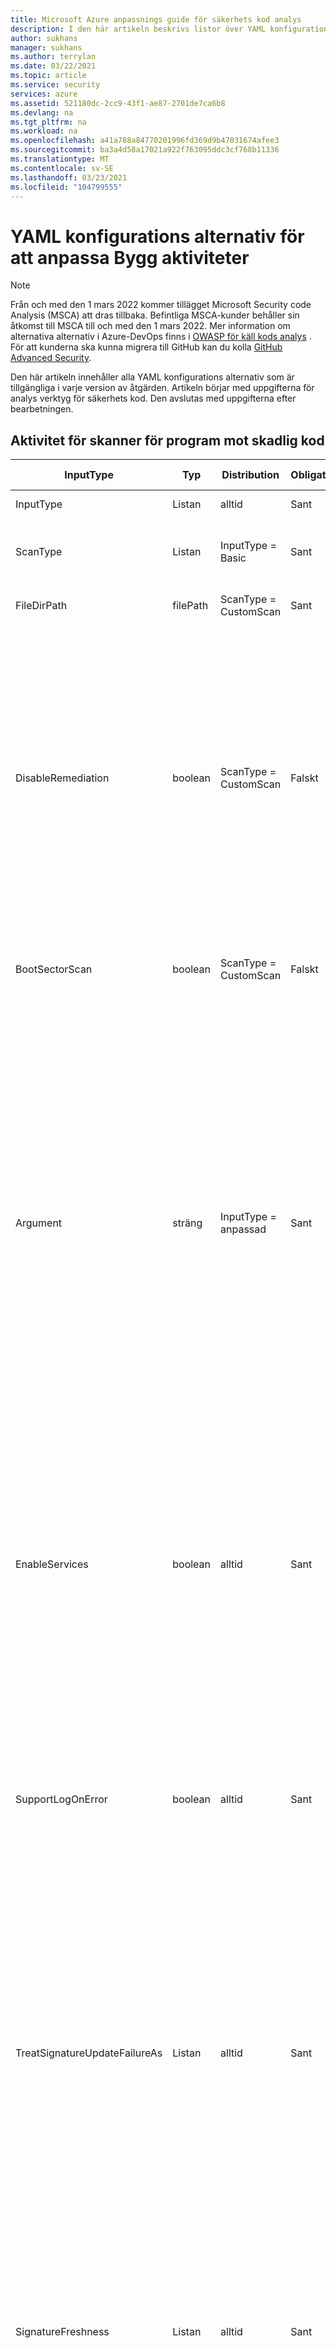 ```yaml
---
title: Microsoft Azure anpassnings guide för säkerhets kod analys
description: I den här artikeln beskrivs listor över YAML konfigurations alternativ för att anpassa alla aktiviteter i tillägget Microsoft Security code Analysis
author: sukhans
manager: sukhans
ms.author: terrylan
ms.date: 03/22/2021
ms.topic: article
ms.service: security
services: azure
ms.assetid: 521180dc-2cc9-43f1-ae87-2701de7ca6b8
ms.devlang: na
ms.tgt_pltfrm: na
ms.workload: na
ms.openlocfilehash: a41a788a84770201996fd369d9b47031674afee3
ms.sourcegitcommit: ba3a4d58a17021a922f763095ddc3cf768b11336
ms.translationtype: MT
ms.contentlocale: sv-SE
ms.lasthandoff: 03/23/2021
ms.locfileid: "104799555"
---
```

# <a name="yaml-configuration-options-to-customize-the-build-tasks"></a>YAML konfigurations alternativ för att anpassa Bygg aktiviteter

> [!Note]
> Från och med den 1 mars 2022 kommer tillägget Microsoft Security code Analysis (MSCA) att dras tillbaka. Befintliga MSCA-kunder behåller sin åtkomst till MSCA till och med den 1 mars 2022. Mer information om alternativa alternativ i Azure-DevOps finns i [OWASP för käll kods analys](https://owasp.org/www-community/Source_Code_Analysis_Tools) . För att kunderna ska kunna migrera till GitHub kan du kolla [GitHub Advanced Security](https://docs.github.com/github/getting-started-with-github/about-github-advanced-security).

Den här artikeln innehåller alla YAML konfigurations alternativ som är tillgängliga i varje version av åtgärden. Artikeln börjar med uppgifterna för analys verktyg för säkerhets kod. Den avslutas med uppgifterna efter bearbetningen.

## <a name="anti-malware-scanner-task"></a>Aktivitet för skanner för program mot skadlig kod

| **InputType**      | **Typ**     | **Distribution**            | **Obligatoriskt** | **Standardvärde**             | **Alternativ (för List rutor)**                                   | **Beskrivning**                                                                                                                                                                                                                                                                                                                            |
|------------|---------------|-----------------------|----------|---------------------------|----------------------------------------------------------------------------|------------------------------------------------------------------------------------------------------------------------------------------------------------------------------------------------------------------------------------------------|
| InputType | Listan | alltid | Sant | Grundläggande | Grundläggande, anpassad | 
| ScanType | Listan | InputType = Basic | Sant | CustomScan | CustomScan, FullSystemScan, QuickScan, YourConfiguredScan | Genomsöknings typen som ska användas för genomsökning mot skadlig kod.
| FileDirPath | filePath | ScanType = CustomScan | Sant | $ (Build. StagingDirectory) |  | Anger filen eller katalogen som ska genomsökas.
| DisableRemediation | boolean | ScanType = CustomScan | Falskt | true |  | Vid markering: 1) ignoreras fil undantag. 2) arkivfiler genomsöks. 3) åtgärder tillämpas inte efter identifiering. 4) händelse logg poster skrivs inte efter identifiering. 5) identifieringar från den anpassade genomsökningen visas inte i användar gränssnittet. 6) konsolens utdata visar listan över identifieringar från den anpassade genomsökningen.
| BootSectorScan | boolean | ScanType = CustomScan | Falskt | falskt |  | Om det här alternativet är markerat aktive ras genomsökning av start sektorn.
| Argument | sträng | InputType = anpassad | Sant | -Scan-ScanType 3-DisableRemediation-File $ (build. StagingDirectory) |  | Kommando rads argumenten där argumentet for-File är en absolut sökväg eller en relativ sökväg till $ (build. StagingDirectory) som är fördefinierad på din build-agent. Obs: om du inte anger något argument för-filen som det sista argumentet, används $ (build. StagingDirectory) som standard. Du kan också ange egna argument som tillåts av MpCmdRun.exes verktyget.<br/><br/>Om du vill ha mer information om kommando rads argumenten för det här verktyget anger du <strong>-h</strong> eller <strong>-?</strong> i fältet argument och kör Bygg uppgiften.
| EnableServices | boolean | alltid | Sant | falskt |  | Om det här alternativet markeras kommer det att försöka aktivera de tjänster som krävs för Windows Update om de är inaktiverade.<br/>**Obs!** kontrol lera att grup principen inte inaktiverar tjänsterna och att det konto som den här versionen körs under har administratörs behörighet.
| SupportLogOnError | boolean | alltid | Sant | falskt |  | Om det här alternativet markeras samlar det in de stödfiler som ska diagnostiseras när ett fel har uppstått. Det här kan ta flera minuter.<br/>**Obs!** kontrol lera att det konto som den här versionen körs under har administratörs behörighet.
| TreatSignatureUpdateFailureAs | Listan | alltid | Sant | Varning | Fel, standard, varning | Den logg nivå som används om signaturen inte kan uppdateras vid körning. När det är inställt på **fel**, Miss lyckas åtgärden för att uppdatera signaturen. Observera att det är vanligt att signaturen uppdateras för att Miss lyckas på värdbaserade Bygg agenter, även om signaturen kan vara relativt aktuell (mindre än tre timmar gammal).
| SignatureFreshness | Listan | alltid | Sant | UpToDate | OneDay, ThreeDays, TwoDays, UpToDate | Den högsta tillåtna åldern för signaturen för program mot skadlig kod. Om signaturen inte kan uppdateras och är äldre än det här värdet, kommer build-uppgiften att betes enligt det valda värdet i fältet **validera signaturernas ålder som** . Obs! Om du väljer **uppdaterad** får signaturerna vara upp till tre timmar gamla.
| TreatStaleSignatureAs | Listan | alltid | Sant | Fel | Fel, standard, varning | Den logg nivå som används om signaturens ålder är äldre än den valda **åldern för signaturen för skadlig kod**. En föråldrad signatur kan behandlas som en **Varning** eller **information** för att fortsätta med genomsökningen av program mot skadlig kod, men detta rekommenderas inte.

## <a name="binskim-task"></a>BinSkim-uppgift

| **InputType**      | **Typ**     | **Distribution**            | **Obligatoriskt** | **Standardvärde**             | **Alternativ (för List rutor)**                                   | **Beskrivning**                                                                                                                                                                                                                                                                                                                            |
|------------|---------------|-----------------------|----------|---------------------------|----------------------------------------------------------------------------|------------------------------------------------------------------------------------------------------------------------------------------------------------------------------------------------------------------------------------------------|
| InputType | Listan | alltid | Sant | Grundläggande | Basic, kommandorad | 
| ogiltiga | sträng | InputType = kommando rad | Sant |  |  | Standard kommando rads argument för BinSkim som ska köras. Sökvägen för utdata kommer att tas bort och ersättas.<br>Om du vill ha mer information om kommando rads argumenten för det här verktyget anger du **Hjälp** i fältet argument och kör åtgärden Skapa.
| Funktion | Listan | InputType = Basic | Sant | stycke | analysera, dumpa, exportConfig, exportRules | 
| AnalyzeTarget | filePath | InputType = grundläggande && funktion = analysera | Sant | $ (Build. ArtifactStagingDirectory) \* . dll;<br>$ (Build. ArtifactStagingDirectory) \* . exe |  | En eller flera specificerare för en fil, ett katalog eller ett filter mönster som matchar en eller flera binärfiler som ska analyseras. ('; '-avgränsad lista)
| AnalyzeSymPath | sträng | InputType = grundläggande && funktion = analysera | Falskt |  |  | Sökväg till symbol filen för målet.
| AnalyzeConfigPath | sträng | InputType = grundläggande && funktion = analysera | Falskt | standard |  | Sökväg till en princip fil som ska användas för att konfigurera analyser. Skicka värdet för standard om du vill använda inbyggda inställningar.
| AnalyzePluginPath | sträng | InputType = grundläggande && funktion = analysera | Falskt |  |  | Sökväg till ett plugin-program som ska anropas mot alla mål i analys uppsättningen.
| AnalyzeRecurse | boolean | InputType = grundläggande && funktion = analysera | Falskt | true |  | Rekursivt i under kataloger när du utvärderar argument för filspecificeraren.
| AnalyzeVerbose | boolean | InputType = grundläggande && funktion = analysera | Falskt | falskt |  | Genererar utförliga utdata. Den resulterande omfattande rapporten är utformad för att tillhandahålla lämpliga bevis för kompatibla scenarier.
| AnalyzeHashes | boolean | InputType = grundläggande && funktion = analysera | Falskt | falskt |  | Output SHA-256-hash av analys mål vid sändning av SARIF-rapporter.
| AnalyzeStatistics | boolean | InputType = grundläggande && funktion = analysera | Falskt | falskt |  | Generera tids inställning och annan statistik för Analysis-sessionen.
| AnalyzeEnvironment | boolean | InputType = grundläggande && funktion = analysera | Falskt | falskt |  | Logg dator miljö information om kör till utdatafilen. Varning! det här alternativet registrerar potentiellt känslig information (till exempel alla miljö variabel värden) till eventuella utgivna loggar.
| ExportRulesOutputType | Listan | InputType = Basic && Function = exportRules | Falskt | SARIF | SARIF, SonarQube | Typ av regel beskrivnings fil som ska matas ut. Detta kommer att tas med i mappen BinSkim logs som publicerats av bygg aktiviteten publicera säkerhets analys loggar.
| DumpTarget | filePath | InputType = Basic && Function = dump | Sant | $ (Build. ArtifactStagingDirectory) |  | En eller flera specificerare för en fil, ett katalog eller ett filter mönster som matchar en eller flera binärfiler som ska analyseras. ('; '-avgränsad lista)
| DumpRecurse | boolean | InputType = Basic && Function = dump | Falskt | true |  | Rekursivt i under kataloger när du utvärderar argument för filspecificeraren.
| DumpVerbose | boolean | InputType = Basic && Function = dump | Falskt | true |  | Genererar utförliga utdata. Den resulterande omfattande rapporten är utformad för att tillhandahålla lämpliga bevis för kompatibla scenarier.
| toolVersion | Listan | alltid | Falskt | Senast | 1.5.0, senaste, LatestPreRelease | Den version av verktyget som ska köras.

## <a name="credential-scanner-task"></a>Uppgift för genomsökning av autentiseringsuppgifter

| **InputType**      | **Typ**     | **Distribution**            | **Obligatoriskt** | **Standardvärde**             | **Alternativ (för List rutor)**                                   | **Beskrivning**                                                                                                                                                                                                                                                                                                                            |
|------------|---------------|-----------------------|----------|---------------------------|----------------------------------------------------------------------------|------------------------------------------------------------------------------------------------------------------------------------------------------------------------------------------------------------------------------------------------|
| outputFormat | Listan | alltid | Falskt | pre | CSV, pre, TSV | Utdataformatet för filen med skanner resultat för autentiseringsuppgifter.
| toolVersion | Listan | alltid | Falskt | Senast | 1.27.7, senaste, LatestPreRelease | Den version av verktyget som ska köras.
| scanFolder | filePath | alltid | Falskt | $ (Build. SourcesDirectory) |  | Mappen i din lagrings plats för att söka efter autentiseringsuppgifter.
| searchersFileType | Listan | alltid | Falskt | Standardvärde | Anpassad, standard, DefaultAndCustom | Alternativ för att hitta Sök efter-filen som används för genomsökning.
| searchersFile | filePath | searchersFileType = = Custom eller searchersFileType = = DefaultAndCustom | Falskt |  |  | Konfigurations filen för den autentiseringsuppgifter som söks igenom vid kontroller som ska köras. Flera värden kan inkluderas och användas genom att tillhandahålla en kommaavgränsad lista med sökvägar till Sök vägarna för autentiseringsuppgifter.
| suppressionsFile | filePath | alltid | Falskt |  |  | Filen med autentiseringsuppgifter för inloggnings läsare förhindrar att den används för att ignorera problem i utgående loggen.
| suppressAsError | boolean | alltid | Falskt | falskt |  | Ignorerade matchningar skrivs ut till utdatafilen [-O]-matchar. [-f] i stället för den förvalda ignorerade utdatafilen [-O]-ignorerad. [-f]. (Standardvärdet är "false")
| verboseOutput | boolean | alltid | Falskt | falskt |  | Utförlig information om utdata.
| batchSize | sträng | alltid | Falskt |  |  | Antalet samtidiga trådar som används för att köra skannrar för autentiseringsuppgifter parallellt. (Standardvärdet är 20)<br/>Värdet måste vara inom intervallet 1-2147483647.
| regexMatchTimeoutInSeconds | sträng | alltid | Falskt |  |  | Hur lång tid i sekunder det tar att försöka utföra en Sök funktion innan kontrollen överges.<br/>Lägger till ``-Co RegexMatchTimeoutInSeconds=<Value>`` på kommando raden.
| fileScanReadBufferSize | sträng | alltid | Falskt |  |  | Buffertstorlek vid läsning av innehåll i byte. (Standardvärdet är 524288)<br/>Lägger till ``-Co FileScanReadBufferSize=<Value>`` på kommando raden.
| maxFileScanReadBytes | sträng | alltid | Falskt |  |  | Maximalt antal byte som ska läsas från en specifik fil under innehålls analysen. (Standardvärdet är 104857600)<br/>Lägger till ``-Co MaxFileScanReadBytes=<Value>`` på kommando raden.

## <a name="roslyn-analyzers-task"></a>Roslyn för analys uppgifter

| **InputType**      | **Typ**     | **Distribution**            | **Obligatoriskt** | **Standardvärde**             | **Alternativ (för List rutor)**                                   | **Beskrivning**                                                                                                                                                                                                                                                                                                                   |
|------------|---------------|-----------------------|----------|---------------------------|----------------------------------------------------------------------------|------------------------------------------------------------------------------------------------------------------------------------------------------------------------------------------------------------------------------------------------|
| userProvideBuildInfo | Listan | alltid | Sant | disk | Auto, msBuildInfo | Alternativen för en användare för att tillhandahålla MSBuild-versionen, MSBuild-arkitekturen och build-kommandorad för Roslyn-analys. Om du väljer **Auto** hämtas build-information från de tidigare **MSBuild**-, **VSBuild**-och/eller **.net Core** -aktiviteterna (för build) i samma pipeline.
| msBuildVersion | Listan | userProvideBuildInfo = = msBuildInfo | Sant | 16,0 | 15,0, 16,0 | MSBuild-versionen.
| msBuildArchitecture | Listan | userProvideBuildInfo = = msBuildInfo | Sant | x86 | DotNetCore, x64, x86 | MSBuild-arkitekturen. OBS! om bygg kommando rads anropet **dotnet.exe build** väljer du alternativet **via .net Core** .
| msBuildCommandline | sträng | userProvideBuildInfo = = msBuildInfo | Sant |  |  | Den fullständiga build-kommandoraden för att kompilera din lösning eller dina projekt.<br/><br/>Obs! kommando raden måste börja med en fullständig sökväg för att **MSBuild.exe** eller **dotnet.exe**.<br/>Kommandot körs med $ (build. SourcesDirectory) som arbets katalog.
| rulesetName | Listan | alltid | Falskt | Rekommenderas | Anpassad, ingen, rekommenderas, krävs | En namngiven ruleset som ska användas.<br/><br/>Om väljs `Ruleset Configured In Your Visual Studio Project File(s)` används den förkonfigurerade ruleset i dina vs-projektfiler. Om väljs `Custom` kan du ange ett anpassat ruleset sökvägar.
| rulesetVersion | Listan | rulesetName = = required eller rulesetName = = rekommenderas | Falskt | Senast | 8,0, 8,1, 8,2, senaste, LatestPreRelease | Versionen av den valda SDL-ruleset.
| customRuleset | sträng | rulesetName = anpassad | Falskt |  |  | En tillgänglig sökväg till en ruleset som ska användas. Relativa sökvägar normaliseras till roten på käll lagrings platsen ( `$(Build.SourcesDirectory)` ).<br/><br/>Om ruleset anger `Rules` med `Actions` inställt på `Error` , kommer build-uppgiften att Miss förfalla. Om du vill använda en ruleset som gör detta kontrollerar du `Continue on error` i build-uppgiftens `Control Options` .
| microsoftAnalyzersVersion | Listan | alltid | Falskt | Senast | 2.9.3, 2.9.4, 2.9.6, senaste, LatestPreRelease | Den version av [Microsoft. CodeAnalysis. FxCopAnalyzers](https://www.nuget.org/packages/Microsoft.CodeAnalysis.FxCopAnalyzers) -paketet som ska köras.
| suppressionFileForCompilerWarnings | filePath | alltid | Falskt |  |  | En undertrycks fil för att utelämna varningar från C# och VB-kompilatorn.<br/><br/>En oformaterad textfil med varje varnings-ID som anges i en separat rad.<br/>För kompilator varningar anger du bara den numeriska delen av varnings identifieraren. Till exempel 1018 ignorerar CS1018 och CA1501 kommer att förhindra CA1501.<br/><br/>En relativ fil Sök väg kommer att läggas till i roten för käll lagrings platsen ( `$(Build.SourcesDirectory)` ).

## <a name="tslint-task"></a>TSLint-uppgift

| **InputType**      | **Typ**     | **Distribution**            | **Obligatoriskt** | **Standardvärde**             | **Alternativ (för List rutor)**                                   | **Beskrivning**                                                                                                                                                                                                                                                                                                                            |
|------------|---------------|-----------------------|----------|---------------------------|----------------------------------------------------------------------------|------------------------------------------------------------------------------------------------------------------------------------------------------------------------------------------------------------------------------------------------|
| RuleLibrary | Listan | alltid | Sant | tslint | anpassad, Microsoft, tslint | Alla resultat inkluderar de regler som har levererats med den valda versionen av TSLint (**endast bas**).<br/><br/>**Endast bas-** Endast regler som har levererats med TSLint.<br/><br/>**Ta med Microsoft-regler –** Laddar ned [tslint-Microsoft-contrib](https://github.com/Microsoft/tslint-microsoft-contrib) och innehåller dess regler som ska vara tillgängliga för användning i tslint-körningen. Om du väljer det här alternativet döljs `Type Checking` kryss rutan, eftersom den krävs av Microsofts regler och kommer att användas automatiskt. Dessutom `Microsoft Contribution Version` visas fältet igen, så att en version av `tslint-microsoft-contrib` från [NPM](https://www.npmjs.com/package/tslint-microsoft-contrib) kan väljas.<br/><br/>**Inkludera anpassade regler-** `Rules Directory` Visar fältet som tar emot en tillgänglig sökväg till en katalog med TSLint-regler som ska vara tillgängliga för användning i TSLint-körningen.<br/><br/>**Obs:** Standardvärdet har ändrats till tslint, så många användare har problem med att konfigurera Microsoft ruleset. För en speciell versions konfiguration kan du läsa [tslint-Microsoft-contrib på GitHub](https://github.com/microsoft/tslint-microsoft-contrib).
| RulesDirectory | sträng | RuleLibrary = = anpassad | Sant |  |  | En tillgänglig katalog som innehåller ytterligare TSLint-regler som ska vara tillgängliga för användning i TSLint-körningen.
| Ruleset | Listan | RuleLibrary! = Microsoft | Sant | tsrecommended | anpassad, tslatest, tsrecommended | Definierar de regler som ska köras mot TypeScript-filer.<br/><br/>**[tslint: senaste](https://github.com/palantir/tslint/blob/master/src/configs/latest.ts)  -** Utökar `tslint:recommended` och uppdateras kontinuerligt för att inkludera konfiguration för de senaste reglerna i varje TSLint-version. Om du använder den här konfigurationen kan du införa bryta ändringar över mindre versioner eftersom nya regler har Aktiver ATS, vilket orsakar en rad fel i koden. När TSLint når en högre versions ojämnhet `tslint:recommended` uppdateras den så att den blir identisk med `tslint:latest` .<br/><br/>**[tslint: rekommenderas](https://github.com/palantir/tslint/blob/master/src/configs/recommended.ts)  -** En stabil, någorlunda påstridigt uppsättning regler som TSLint uppmuntrar till allmän TypeScript-programmering. Den här konfigurationen följer `semver` , så den kommer *inte* att ha några större ändringar i mindre eller korrigerings versioner.
| RulesetMicrosoft | Listan | RuleLibrary = = Microsoft | Sant | mssdlrequired | anpassad, msrecommended, mssdlrecommended, mssdlrequired, tslatest, tsrecommended | Definierar de regler som ska köras mot TypeScript-filer.<br/><br/>**[Microsoft: sdl – krävs](https://github.com/Microsoft/tslint-microsoft-contrib/wiki/TSLint-and-the-Microsoft-Security-Development-Lifecycle)  -** Kör alla tillgängliga kontroller som tillhandahålls av tslint och tslint-Microsoft-contrib-regler som uppfyller de *nödvändiga* [sdl-principerna (Security Development Lifecycle)](https://www.microsoft.com/sdl/) .<br/><br/>**[Microsoft: sdl – rekommenderas](https://github.com/Microsoft/tslint-microsoft-contrib/wiki/TSLint-and-the-Microsoft-Security-Development-Lifecycle)  -** Kör alla tillgängliga kontroller som tillhandahålls av tslint och tslint-Microsoft-contrib-regler som uppfyller de *nödvändiga och rekommenderade* [sdl-principerna (Security Development Lifecycle)](https://www.microsoft.com/sdl/) .<br/><br/>**Microsoft: rekommenderat** Alla kontroller som rekommenderas av skapare av tslint-Microsoft-contrib-regler. Detta omfattar säkerhets-och icke-säkerhetskontroller.<br/><br/>**[tslint: senaste](https://github.com/palantir/tslint/blob/master/src/configs/latest.ts)  -** Utökar `tslint:recommended` och uppdateras kontinuerligt för att inkludera konfiguration för de senaste reglerna i varje TSLint-version. Om du använder den här konfigurationen kan du införa bryta ändringar över mindre versioner eftersom nya regler har Aktiver ATS, vilket orsakar en rad fel i koden. När TSLint når en högre versions ojämnhet `tslint:recommended` uppdateras den så att den blir identisk med `tslint:latest` .<br/><br/>**[tslint: rekommenderas](https://github.com/palantir/tslint/blob/master/src/configs/recommended.ts)  -** En stabil, någorlunda påstridigt uppsättning regler som TSLint uppmuntrar till allmän TypeScript-programmering. Den här konfigurationen följer `semver` , så den kommer *inte* att ha några större ändringar i mindre eller korrigerings versioner.
| RulesetFile | sträng | Ruleset = = Custom eller RulesetMicrosoft = = Custom | Sant |  |  | En [konfigurations fil](https://palantir.github.io/tslint/usage/cli/) som anger vilka regler som ska köras.<br/><br/>Sökvägen till konfigurationen kommer att läggas till som sökväg för [anpassade regler](https://palantir.github.io/tslint/develop/custom-rules/).
| FileSelectionType | Listan | alltid | Sant | fileGlob | fileGlob, projectFile | 
| Filer | sträng | FileSelectionType = = fileGlob | Sant | **\*. TS |  | En fil- [BLOB](https://www.npmjs.com/package/glob) som avgör vilken eller vilka filer som ska bearbetas. Sökvägar är i förhållande till `Build.SourcesDirectory` värdet.<br/><br/>Microsofts bidrags bibliotek kräver att en projekt fil används. Om du använder Microsofts bidrags bibliotek med `File Glob Pattern` alternativet genereras en projekt fil åt dig.
| ECMAScriptVersion | Listan | FileSelectionType = = fileGlob && RuleLibrary = = Microsoft | Sant | ES3 | ES2015, ES2016, ES2017, ES3, ES5, ES6, ESNext | Mål versionen av ECMAScript som har kon figurer ATS med TypeScript-kompilatorn. När du använder en projekt fil är det här compilerOptions. Target-fältet för din TypeScript-tsconfig.jsi filen.
| Project | sträng | FileSelectionType = = projectFile | Sant |  |  | Sökväg till en [tsconfig.jspå](http://www.typescriptlang.org/docs/handbook/tsconfig-json.html) en fil som anger typescript-filer för att köra TSLint på. Sökvägar är i förhållande till `Build.SourcesDirectory` värdet.
| TypeCheck | boolean | RuleLibrary! = Microsoft && FileSelectionType = = projectFile | Falskt | true |  | Aktiverar text kontrollen när du kör regler för att köra regler.
| ExcludeFiles | sträng | alltid | Falskt |  |  | En [BLOB](https://www.npmjs.com/package/glob) som anger filer som ska uteslutas från en luddfri. Sökvägar är i förhållande till `Build.SourcesDirectory` värdet. Flera värden kan anges avgränsade med semikolon.
| OutputFormat | Listan | alltid | Sant | json | checkstyle, codeFrame, filesList, JSON, MSBuild, PMD, Prose, stilfull, verbose, VSO | Den [formatering](https://palantir.github.io/tslint/formatters/) som ska användas för att generera utdata. Observera att JSON-formatet är kompatibelt med post analys.
| NodeMemory | sträng | alltid | Falskt |  |  | En explicit mängd minne i MB att allokera till nod för att köra TSLint. Exempel: 8000<br/><br/>Mappar till `--max_old_space=<value>` CLI-alternativet för Node, som är en `v8 option` .
| ToolVersion | Listan | RuleLibrary! = Microsoft | Sant | senaste | 4.0.0, 4.0.1, 4.0.2, 4.1.0, 4.1.1, 4.2.0, 4.3.0, 4.3.1, 4.4.0, 4.4.1, 4.4.2, 4.5.0, 4.5.1, 5.0.0, 5.1.0, 5.2.0, 5.3.0, 5.3.2, 5.4.0, 5.4.1, 5.4.2, 5.4.3, 5.5.0, senaste | Den [version](https://github.com/palantir/tslint/releases) av TSLint som ska hämtas och köras.
| TypeScriptVersion | Listan | alltid | Sant | senaste | 0.8.0, 0.8.1, 0.8.2, 0.8.3, 0.9.0, 0.9.1 till och, 0.9.5, 0.9.7, 1.0.0, 1.0.1, 1.3.0, 1.4.1, 1.5.3, 1.6.2, 1.7.3, 1.7.5, 1.8.0, 1.8.10, 1.8.2, 1.8.5, 1.8.6, 1.8.7, 1.8.9, 1.9.0, 2.0.0, 2.0.10, 2.0.2, 2.0.3, 2.0.6, 2.0.7, 2.0.8, 2.0.9, 2.1.4, 2.2.1, anpassad och senaste | Den version av [typescript](https://www.npmjs.com/package/typescript) som ska hämtas och användas.<br/>**Obs:** Detta måste vara samma version av TypeScript som används för att kompilera koden.
| TypeScriptVersionCustom | sträng | TypeScriptVersion = = anpassad | Sant | senaste |  | Den version av [typescript](https://www.npmjs.com/package/typescript) som ska hämtas och användas.<br/>**Obs:** Detta måste vara samma version av TypeScript som används för att kompilera koden.
| MicrosoftContribVersion | Listan | RuleLibrary = = Microsoft |  | senaste | 4.0.0, 4.0.1, 5.0.0, 5.0.1, senaste | Versionen av [tslint-Microsoft-contrib](https://www.npmjs.com/package/tslint-microsoft-contrib) (sdl-regler) som ska hämtas och användas.</br>**Obs:** Versionen av [tslint](https://www.npmjs.com/package/tslint) väljs som är kompatibel med den version som valts för tslint-Microsoft-contrib. Uppdateringar av tslint-Microsoft-contrib kommer att kopplas till den här bygg aktiviteten tills en test period kan utföras.

## <a name="publish-security-analysis-logs-task"></a>Aktiviteten publicera säkerhets analys loggar

| **InputType**      | **Typ**     | **Distribution**            | **Obligatoriskt** | **Standardvärde**             | **Alternativ (för List rutor)**                                   | **Beskrivning**                                                                                                                                                                                                                                                                                                                            |
|------------|---------------|-----------------------|----------|---------------------------|----------------------------------------------------------------------------|------------------------------------------------------------------------------------------------------------------------------------------------------------------------------------------------------------------------------------------------|
| ArtifactName | sträng | alltid | Sant | CodeAnalysisLogs |  | Namnet på artefakten som ska skapas.
| ArtifactType | Listan | alltid | Sant | Container | Behållare, fil Sök väg | Typ av artefakt som ska skapas.
| TargetPath | sträng | ArtifactType = sökväg | Falskt | \\my\share \$ (build. DefinitionName)<br>\$(Build. BuildNumber) |  | Fil resursen dit filerna ska kopieras
| AllTools | boolean | alltid | Sant | true |  | Publicera resultat som skapats av alla säkra utvecklings verktyg skapa uppgifter.
| Skadlig kod | boolean | AllTools = falskt | Sant | true |  | Publicera resultat som skapats av bygg aktiviteter för program mot skadlig kod.
| BinSkim | boolean | AllTools = falskt | Sant | true |  | Publicera resultat som genererats av BinSkim build-uppgifter.
| CredScan | boolean | AllTools = falskt | Sant | true |  | Publicera resultat som skapats av sökverktyg för att skapa autentiseringsuppgifter.
| RoslynAnalyzers | boolean | AllTools = falskt | Sant | falskt |  | Publicera resultat som genererats av Roslyn-analysers Bygg uppgifter.
| TSLint | boolean | AllTools = falskt | Sant | true |  | Publicera resultat som genererats av TSLint build-uppgifter. Observera att endast TSLint-loggar i JSON-format stöds för-rapporter. Om du har valt ett annat format kan du uppdatera din TSLint build-åtgärd enligt detta.
| ToolLogsNotFoundAction | listan | alltid | Sant | Standard | Fel, ingen, standard, varning | Den åtgärd som ska vidtas när loggar för ett valt verktyg (eller ett verktyg om alla verktyg är markerat) inte hittas, vilket innebär att verktyget inte kördes.<br/><br/>**Sätt**<br/>**Ingen:** Meddelandet skrivs till utförliga utdata endast genom att ställa in variabeln VSTS **. debug** till **True**.<br/>**Standard:** (standard) skriver ett standard meddelande om att inga loggar hittades för verktyget.<br/>**Varning:** Skriver ett gult varnings meddelande om att inga loggar hittades för verktyget, som visas på sidan Skapa sammanfattning som en varning.<br/>**Fel:** Skriver ett rött fel meddelande och genererar ett undantag och bryter versionen. Använd det här alternativet för att se till att de verktyg som har körts är säkra med alternativen för enskilda verktyg.

## <a name="security-report-task"></a>Säkerhets rapports aktivitet

| **InputType**      | **Typ**     | **Distribution**            | **Obligatoriskt** | **Standardvärde**             | **Alternativ (för List rutor)**                                   | **Beskrivning**                                                                                                                                                                                                                                                                                                                            |
|------------|---------------|-----------------------|----------|---------------------------|----------------------------------------------------------------------------|------------------------------------------------------------------------------------------------------------------------------------------------------------------------------------------------------------------------------------------------|
| VstsConsole | boolean | alltid | Falskt | true |  | Skriv resultat till pipeline-konsolen.
| TsvFile | boolean | alltid | Falskt | true |  | Generera en TSV-fil (Tabbavgränsade värden) med en rad per hittade resultat och tabbar åtskiljer information för resultatet.
| HtmlFile | boolean | alltid | Falskt | true |  | Generera en HTML-rapport fil.
| AllTools | boolean | alltid | Sant | falskt |  | Rapportera resultat som genererats av alla säkra utvecklings verktyg skapa uppgifter.
| BinSkim | boolean | AllTools = falskt | Sant | falskt |  | Rapportera resultat som genererats av BinSkim Bygg-aktiviteter.
| BinSkimBreakOn | Listan | AllTools = true eller BinSkim = True | Sant | Fel | Fel, WarningAbove | Resultat nivån som ska rapporteras.
| CredScan | boolean | AllTools = falskt | Sant | falskt |  | Rapportera resultat som genererats av en referens till skannerns Bygg aktiviteter.
| RoslynAnalyzers | boolean | AllTools = falskt | Sant | falskt |  | Rapport resultat som genererats av Roslyn Analyzer-byggen.
| RoslynAnalyzersBreakOn | Listan | AllTools = true eller RoslynAnalyzers = True | Sant | Fel | Fel, WarningAbove | Resultat nivån som ska rapporteras.
| TSLint | boolean | AllTools = falskt | Sant | falskt |  | Rapportera resultat som genererats av TSLint Bygg-aktiviteter. Observera att endast TSLint-loggar i JSON-format stöds för-rapporter. Om du har valt ett annat format kan du uppdatera din TSLint build-åtgärd enligt detta.
| TSLintBreakOn | Listan | AllTools = true eller TSLint = True | Sant | Fel | Fel, WarningAbove | Resultat nivån som ska rapporteras.
| ToolLogsNotFoundAction | listan | alltid | Sant | Standard | Fel, ingen, standard, varning | Den åtgärd som ska vidtas när loggar för ett valt verktyg (eller ett verktyg om alla verktyg är markerat) inte hittas, vilket innebär att verktyget inte kördes.<br/><br/>**Sätt**<br/>**Ingen:** Meddelandet skrivs till utförliga utdata endast genom att ställa in variabeln VSTS **. debug** till **True**.<br/>**Standard:** (standard) skriver ett standard meddelande om att inga loggar hittades för verktyget.<br/>**Varning:** Skriver ett gult varnings meddelande om att inga loggar hittades för verktyget, som visas på sidan Skapa sammanfattning som en varning.<br/>**Fel:** Skriver ett rött fel meddelande och genererar ett undantag och bryter versionen. Använd det här alternativet för att se till att de verktyg som har körts är säkra med alternativen för enskilda verktyg.
| CustomLogsFolder | sträng | alltid | Falskt |  |  | Den grundläggande mappen där analys verktyg loggar finns. de enskilda loggfilerna kommer att finnas i undermappar med namnet efter varje verktyg, under den här sökvägen.

## <a name="post-analysis-task"></a>Uppgift efter analys

| **InputType**      | **Typ**     | **Distribution**            | **Obligatoriskt** | **Standardvärde**             | **Alternativ (för List rutor)**                                   | **Beskrivning**                                                                                                                                                                                                                                                                                                                            |
|------------|---------------|-----------------------|----------|---------------------------|----------------------------------------------------------------------------|------------------------------------------------------------------------------------------------------------------------------------------------------------------------------------------------------------------------------------------------|
| AllTools | boolean | alltid | Sant | falskt |  | Bryt build-versionen om några problem upptäcks av en Microsoft Security code Analysis build-uppgift.
| BinSkim | boolean | AllTools = falskt | Sant | falskt |  | Bryt build-versionen om några BinSkim-problem påträffas, enligt alternativet avbrotts alternativ som du har valt.
| BinSkimBreakOn | Listan | AllTools = true eller BinSkim = True | Sant | Fel | Fel, WarningAbove | Nivån på de problem som ska avbryta bygget.
| CredScan | boolean | AllTools = falskt | Sant | falskt |  | Bryt ned versionen om det finns problem med skannern för autentiseringsuppgifter.
| RoslynAnalyzers | boolean | AllTools = falskt | Sant | falskt |  | Bryt build-versionen om det finns problem med Roslyn-analys.
| RoslynAnalyzersBreakOn | Listan | AllTools = true eller RoslynAnalyzers = True | Sant | Fel | Fel, WarningAbove | Nivån på de problem som ska avbryta bygget.
| TSLint | boolean | AllTools = falskt | Sant | falskt |  | Bryt build om några TSLint problem påträffas. Observera att endast TSLint-loggar i JSON-format stöds för post analys. Om du har valt ett annat format kan du uppdatera din TSLint build-åtgärd enligt detta.
| TSLintBreakOn | Listan | AllTools = true eller TSLint = True | Sant | Fel | Fel, WarningAbove | Nivån på de problem som ska avbryta bygget.
| VstsConsole | boolean | alltid | Falskt | true |  | Skriv resultat till pipeline-konsolen.
| ToolLogsNotFoundAction | listan | alltid | Sant | Standard | Fel, ingen, standard, varning | Den åtgärd som ska vidtas när loggar för ett valt verktyg (eller ett verktyg om alla verktyg är markerat) inte hittas, vilket innebär att verktyget inte kördes.<br/><br/>**Sätt**<br/>**Ingen:** Meddelandet skrivs till utförliga utdata endast genom att ställa in variabeln VSTS **. debug** till **True**.<br/>**Standard:** (standard) skriver ett standard meddelande om att inga loggar hittades för verktyget.<br/>**Varning:** Skriver ett gult varnings meddelande om att inga loggar hittades för verktyget, som visas på sidan Skapa sammanfattning som en varning.<br/>**Fel:** Skriver ett rött fel meddelande och genererar ett undantag och bryter versionen. Använd det här alternativet för att se till att de verktyg som har körts är säkra med alternativen för enskilda verktyg.

## <a name="next-steps"></a>Nästa steg

Om du har fler frågor om tillägget för säkerhets kod analys och de verktyg som erbjuds, kan du kolla in [vår vanliga frågor och svar](security-code-analysis-faq.md).
